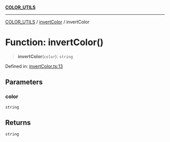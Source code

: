 [**COLOR_UTILS**](../../README.md)

***

[COLOR_UTILS](../../README.md) / [invertColor](../README.md) / invertColor

# Function: invertColor()

> **invertColor**(`color`): `string`

Defined in: [invertColor.ts:13](https://github.com/dailker/everyutil/blob/e265d7544f4e799da268d038a0a464c889a18367/src/color/invertColor.ts#L13)

## Parameters

### color

`string`

## Returns

`string`
